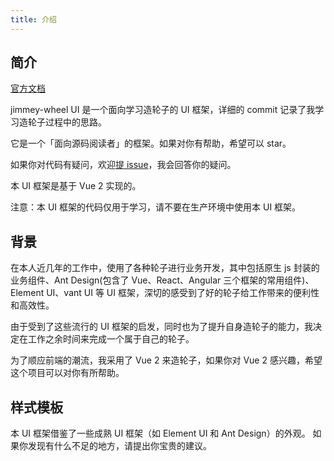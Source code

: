 ```yaml
---
title: 介绍
---
```


## 简介


[官方文档](https://github.com/JimmeyCheung/vue-wheels/)

jimmey-wheel UI 是一个面向学习造轮子的 UI 框架，详细的 commit 记录了我学习造轮子过程中的思路。

它是一个「面向源码阅读者」的框架。如果对你有帮助，希望可以 star。

如果你对代码有疑问，欢迎[提 issue](https://github.com/JimmeyCheung/vue-wheels/issues)，我会回答你的疑问。

本 UI 框架是基于 Vue 2 实现的。

注意：本 UI 框架的代码仅用于学习，请不要在生产环境中使用本 UI 框架。

## 背景

在本人近几年的工作中，使用了各种轮子进行业务开发，其中包括原生 js 封装的业务组件、Ant Design(包含了 Vue、React、Angular 三个框架的常用组件)、Element UI、vant UI 等 UI 框架，深切的感受到了好的轮子给工作带来的便利性和高效性。

由于受到了这些流行的 UI 框架的启发，同时也为了提升自身造轮子的能力，我决定在工作之余时间来完成一个属于自己的轮子。

为了顺应前端的潮流，我采用了 Vue 2 来造轮子，如果你对 Vue 2 感兴趣，希望这个项目可以对你有所帮助。

## 样式模板

本 UI 框架借鉴了一些成熟 UI 框架（如 Element UI 和 Ant Design）的外观。
如果你发现有什么不足的地方，请提出你宝贵的建议。
